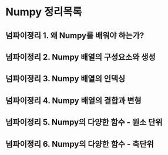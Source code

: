 # Numpy 정리목록

## 넘파이정리 1. 왜 Numpy를 배워야 하는가?

## 넘파이정리 2. Numpy 배열의 구성요소와 생성

## 넘파이정리 3. Numpy 배열의 인덱싱

## 넘파이정리 4. Numpy 배열의 결합과 변형

## 넘파이정리 5. Numpy의 다양한 함수 - 원소 단위

## 넘파이정리 6. Numpy의 다양한 함수 - 축단위
